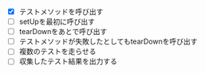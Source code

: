 - [x] テストメソッドを呼び出す
- [ ] setUpを最初に呼び出す
- [ ] tearDownをあとで呼び出す
- [ ] テストメソッドが失敗したとしてもtearDownを呼び出す
- [ ] 複数のテストを走らせる
- [ ] 収集したテスト結果を出力する
